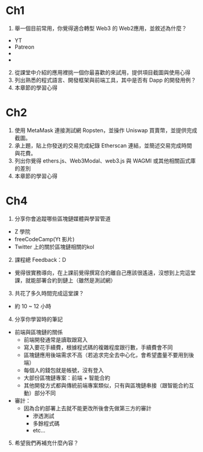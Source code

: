 # Ch1
1. 舉一個目前常用，你覺得適合轉型 Web3 的 Web2應用，並敘述為什麼？
  - YT
  - Patreon
  -
  -
2. 從課堂中介紹的應用裡挑一個你最喜歡的來試用，提供項目截圖與使用心得
3. 列出熟悉的程式語言、開發框架與前端工具，其中是否有 Dapp 的開發用例？
4. 本章節的學習心得

# Ch2
1. 使用 MetaMask 連接測試網 Ropsten，並操作 Uniswap 買賣幣，並提供完成截圖。
2. 承上題，貼上你發送的交易完成紀錄 Etherscan 連結，並簡述交易完成時間與花費。
3. 列出你覺得 ethers.js、Web3Modal、web3.js 與 WAGMI 或其他相關函式庫的差別
4. 本章節的學習心得


# Ch4
1. 分享你會追蹤哪些區塊鏈媒體與學習管道
  - Z 學院
  - freeCodeCamp(Yt 影片)
  - Twitter 上的關於區塊鏈相關的kol
2. 課程總 Feedback：D
  - 覺得很實務導向，在上課前覺得撰寫合約離自己應該很遙遠，沒想到上完這堂課，就能部署合約到鏈上（雖然是測試網）
3. 共花了多久時間完成這堂課？
  - 約 10 ~ 12 小時
4. 分享你學習時的筆記
  - 前端與區塊鏈的關係
      - 前端開發通常是讀取跟寫入
      - 寫入要花手續費，根據程式碼的複雜程度跟行數，手續費會不同
      - 區塊鏈應用後端需求不高（若追求完全去中心化，會希望盡量不要用到後端）
      - 每個人的錢包就是帳號，沒有登入
      - 大部份區塊鏈專案：前端 + 智能合約
      - 其他開發方式都與傳統前端專案類似，只有與區塊鏈串接（跟智能合約互動）部分不同
  - 審計：
      - 因為合約部署上去就不能更改所後會先做第三方的審計
          - 滲透測試
          - 多餘程式碼
          - etc…
5. 希望我們再補充什麼內容？